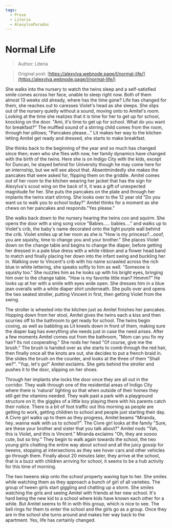 ```yaml
---
tags:
  - Prose
  - Literia
  - AlexylvaParadox
---
```


# Normal Life

> Author: Literia

> Original post: [https://alexylva.webnode.page/l/normal-life/](https://alexylva.webnode.page/l/normal-life/)


She walks into the nursery to watch the twins sleep and a self-satisfied smile comes across her face, unable to sleep right now. Both of them almost 13 weeks old already, where has the time gone? Life has changed for them, she reaches out to caresses Violet's head as she sleeps. She slips out of the nursery quietly without a sound, moving onto to Amitel's room. Looking at the time she realizes that it is time for her to get up for school, knocking on the door. "Ami, it's time to get up for school. What do you want for breakfast?" The muffled sound of a stirring child comes from the room, through her pillows; "Pancakes please..." Lit makes her way to the kitchen letting Amitel get ready and dressed, she starts to make breakfast.

She thinks back to the beginning of the year and so much has changed since then; even who she flies with now, her family dynamics have changed with the birth of the twins. Here she is on Indigo City with the kids, except for Duncan, he stayed behind for University though he may come here for an internship, but we will see about that. Absentmindedly she makes the pancakes that were asked for, flipping them on the griddle. Amitel comes out of her room to the kitchen wearing her jacket that has the sign for Alexylva's scout wing on the back of it, it was a gift of unexpected magnitude for her. She puts the pancakes on the plate and through her implants the twins start stirring. She looks over to the 12 year old "Do you want us to walk you to school today?" Amitel thinks for a moment as she chews on her pancakes and responds."Yes please."

She walks back down to the nursery hearing the twins coo and squirm. She opens the door with a sing song voice "Babies..... babies...." and walks up to Violet's crib, the baby's name decorated onto the light purple wall behind the crib. Violet smiles up at her mom as she is "How is my princess?...ooof, you are squishy, time to change you and your brother." She places Violet down on the change table and begins to change the diaper, before getting her dressed in a pale blue dress with a white ribbon and a flower head band to match and finally placing her down into the infant swing and buckling her in. Walking over to Vincent's crib with his name scrawled across the rich blue in white lettering, she speaks softly to him as well. "Someone is squishy too." She nuzzles him as he looks up with his bright eyes, bringing him over to the change table. "How is my favorite little man? Hmmm?" He looks up at her with a smile with eyes wide open. She dresses him in a blue jean overalls with a white diaper shirt underneath. She pulls over and opens the two seated stroller, putting Vincent in first, then getting Violet from the swing.

The stroller is wheeled into the kitchen just as Amitel finishes her pancakes. Hopping down from her stool, Amitel gives the twins each a kiss and then scurries off to the bathroom to get ready for school. The twins begin cooing, as well as babbling as Lit kneels down in front of them, making sure the diaper bag has everything she needs just in case the need arises. After a few moments Amitel comes out from the bathroom, "Mom can you fix my hair? Its not cooperating." She nods her head "Of course, give me the brush." The brush is handed over as she starts to comb through the red hair, then finally once all the knots are out, she decides to put a french braid in. She slides the brush on the counter, and looks at the three of them "Shall we?". "Yup, let's go!" Amitel exclaims. She gets behind the stroller and pushes it to the door, slipping on her shoes.

Through her implants she locks the door once they are all out in the corridor. They walk through one of the residential areas of Indigo City where there is 'natural' lighting so that when outside of their homes they still get the vitamins needed. They walk past a park with a playground structure on it; the giggles of a little boy playing there with his parents catch their notice. There is a bit of foot traffic out this morning as people are getting to work, getting children to school and people just starting their day. A Civre girl walks up to them as they progress, Amitel beams "Miranda, hey..wanna walk with us to school?". The Civre girl looks at the family "Sure, are these your brother and sister that you talk about?" Amitel nods "Yah, this is Violet, and this is Vincent." Miranda exclaims "Oh, they are soooo cute, but so tiny." They begin to walk again towards the school, the two young girls chatting the entire way about school and all the juicy gossip for tweens, stopping at intersections as they see hover cars and other vehicles go through them. Finally about 20 minutes later, they arrive at the school, that is a buzz with children arriving for school, it seems to be a hub activity for this time of morning.

The two tweens skip onto the school property waving bye to her. She smiles while watching them as they approach a bunch of girl of all varieties. The group of tween girls start giggling and chatting up a storm. She smiles watching the girls and seeing Amitel with friends at her new school. It's hard being the new kid to a school where kids have known each other for a while. But Amitel seems to fit in with this group, which is nice to see. The bell rings for them to enter the school and the girls go as a group. Once they are in the school she turns around and makes her way back to the apartment. Yes, life has certainly changed.